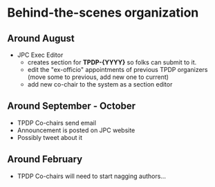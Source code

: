 # Behind-the-scenes organization

## Around August

- JPC Exec Editor 
  - creates section for **TPDP-{YYYY}** so folks can submit to it.
  - edit the "ex-officio" appointments of previous TPDP organizers (move some to previous, add new one to current)
  - add new co-chair to the system as a section editor

## Around September - October

- TPDP Co-chairs send email
- Announcement is posted on JPC website
- Possibly tweet about it

## Around February 

- TPDP Co-chairs will need to start nagging authors...